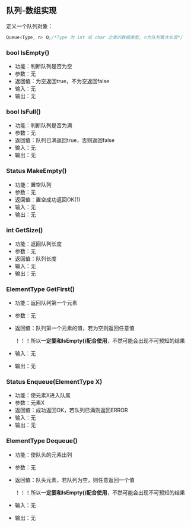## 队列-数组实现

定义一个队列对象：

```c++
Queue<Type, n> Q;/*Type 为 int 或 char 之类的数据类型, n为队列最大长度*/
```

### bool IsEmpty()

  + 功能：判断队列是否为空
  + 参数：无
  + 返回值：为空返回true，不为空返回false
  + 输入：无
  + 输出：无

### bool IsFull()

  + 功能：判断队列是否为满
  + 参数：无
  + 返回值：队列已满返回true，否则返回false
  + 输入：无
  + 输出：无

### Status MakeEmpty()

  + 功能：置空队列
  + 参数：无
  + 返回值：置空成功返回OK(1)
  + 输入：无
  + 输出：无

### int GetSize()

  + 功能：返回队列长度
  + 参数：无
  + 返回值：队列长度
  + 输入：无
  + 输出：无

### ElementType GetFirst()

  + 功能：返回队列第一个元素

  + 参数：无

  + 返回值：队列第一个元素的值，若为空则返回任意值

    ！！！所以**一定要和IsEmpty()配合使用**，不然可能会出现不可预知的结果

  + 输入：无

  + 输出：无

 ###  Status Enqueue(ElementType X)

  + 功能：使元素X进入队尾
  + 参数：元素X
  + 返回值：成功返回OK，若队列已满则返回ERROR
  + 输入：无
  + 输出：无

 ### ElementType Dequeue()

  + 功能：使队头的元素出列

  + 参数：无

  + 返回值：队头元素，若队列为空，则任意返回一个值

    ！！！所以**一定要和IsEmpty()配合使用**，不然可能会出现不可预知的结果

  + 输入：无
  + 输出：无